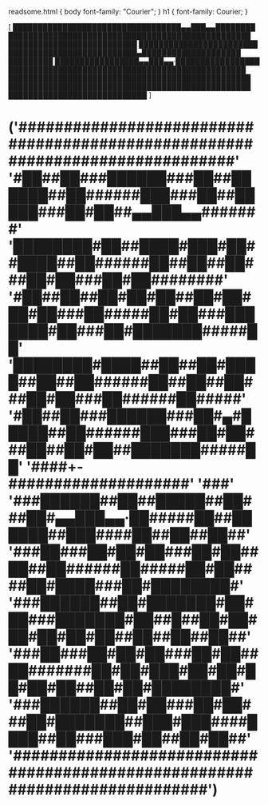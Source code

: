 readsome.html { body font-family: "Courier"; } h1 { font-family: Courier; }

\[​​​​​​​​​​​​​​​​​​​​​​​​​​​​​​​​​​​​​​​​​​​​​​​​​​​​​​​​​​​​​​​​​​​​​​​​​​​​​​ ​██​​██​​​██████​​​██​​██████​​██​​​​​​███​​​██​​█████​​​██​██​​▄▄███▄▄​​​​​​​ ████████​██​​████​███​██​​████​​██​​​​​​██​​██​​██​​​██​██​​​██​██​​​​​​​​ ​██​​██​​██​██​██​​██​██​██​██​​​██​​​​​██​██​​​███████​██​​​██​███████​​​​​██ ████████​████​​██​​██​████​​██​​██​​​​​​██​​██​​██​​​██​██​​​██​​​​​​██​​​​​ ​██​​██​​​██████​​​██​▄​█████​​██​​​​​​███​​​██​██​​​██​​██​██​​███████​​​​​██ ​​​​​​​​​​​​​​​​​​​​​​​​​​​​​​​​​​​​​​​​​​​​​ ██████​​██​​█████​​██​​​██​▄▄███▄▄·██​​​​​██​​██████​​███​​​​██​​██​​██​​ ██​​​██​██​██​​​██​██​​██​​██​​​​​​██​​​​​██​██​​​​██​████​​​██​████████​ ██████​​██​███████​██​██​​​███████​██​​█​​██​██​██​██​██​██​​██​​██​​██​​ ██​​​██​██​██​​​██​██​​██​​​​​​​██​██​███​██​██​██​██​██​​██​██​████████​ ██████​​██​██​​​██​██​​​██​███████​​███​███​​​​████​​██​​​███​██​​██​██​​ ​​​​​​​​​​​​​​​​​​​​​​​​​​​​​​​​​​​​​​​​​​​​​​​​​​​​​​​​​​​​​​​​​​​​​​​​​\]

('##############################################################################' '#██##██###██████###██##██████##██######███###██##█████###██#██##▄▄███▄▄#######' '████████#██##████#███#██##████##██######██##██##██###██#██###██#██########' '#██##██##██#██#██##██#██#██#██###██#####██#██###███████#██###██#███████#####██' '████████#████##██##██#████##██##██######██##██##██###██#██###██######██#####' '#██##██###██████###██#▄#█████##██######███###██#██###██##██#██##███████#####██' '####+-####################' '###' '###██████##██##█████##██###██#▄▄███▄▄·██#####██##██████##███####██##██##██##' '###██###██#██#██###██#██##██##██######██#####██#██####██#████###██#████████#' '###██████##██#███████#██#██###███████#██##█##██#██#██#██#██#██##██##██##██##' '###██###██#██#██###██#██##██#######██#██#███#██#██#██#██#██##██#██#████████#' '###██████##██#██###██#██###██#███████##███#███####████##██###███#██##██#██##' '############################################################################')
==============================================================================================================================================================================================================================================================================================================================================================================================================================================================================================================================================================================================================================================================================================================================================================================================================================================================================================================================================================================================================================